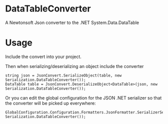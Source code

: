 DataTableConverter
==================

A Newtonsoft Json converter to the .NET System.Data.DataTable

Usage
=====

Include the convert into your project.

Then when serializing/deserializing an object include the converter

```
string json = JsonConvert.SerializeObject(table, new Serialization.DataTableConverter());
DataTable table = JsonConvert.DeserializeObject<DataTable>(json, new Serialization.DataTableConverter());
```

Or you can edit the global configuration for the JSON .NET serializer so that the converter will be picked up everywhere:

```
GlobalConfiguration.Configuration.Formatters.JsonFormatter.SerializerSettings.Converters.Add(new Serialization.DataTableConverter());
```